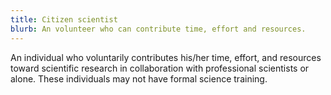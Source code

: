 ```yaml
---
title: Citizen scientist
blurb: An volunteer who can contribute time, effort and resources.
---
```


An individual who voluntarily contributes his/her time, effort, and resources toward scientific research in collaboration with professional scientists or alone. These individuals may not have formal science training.